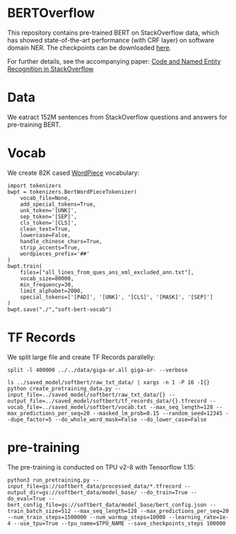 # BERTOverflow
This repository contains pre-trained BERT on StackOverflow data, which has showed state-of-the-art performance (with CRF layer) on software domain NER. The checkpoints can be downloaded [here](https://drive.google.com/drive/folders/1z4zXexpYU10QNlpcSA_UPfMb2V34zHHO?usp=sharing).

For further details, see the accompanying paper:
[Code and Named Entity Recognition in StackOverflow](https://arxiv.org/pdf/2005.01634.pdf)

# Data
We eatract 152M sentences from StackOverflow questions and answers for pre-training BERT.

# Vocab
We create 82K cased [WordPiece](https://github.com/huggingface/tokenizers) vocabulary:
```
import tokenizers
bwpt = tokenizers.BertWordPieceTokenizer(
    vocab_file=None,
    add_special_tokens=True,
    unk_token='[UNK]',
    sep_token='[SEP]',
    cls_token='[CLS]',
    clean_text=True,
    lowercase=False,
    handle_chinese_chars=True,
    strip_accents=True,
    wordpieces_prefix='##'
)
bwpt.train(
    files=["all_lines_from_ques_ans_xml_excluded_ann.txt"],
    vocab_size=80000,
    min_frequency=30,
    limit_alphabet=2000,
    special_tokens=['[PAD]', '[UNK]', '[CLS]', '[MASK]', '[SEP]']
)
bwpt.save("./","soft-bert-vocab")
```

# TF Records
We split large file and create TF Records parallelly:
```
split -l 400000 ../../data/giga-ar.all giga-ar- --verbose

ls ../saved_model/softbert/raw_txt_data/ | xargs -n 1 -P 16 -I{} python create_pretraining_data.py --input_file=../saved_model/softbert/raw_txt_data/{} --output_file=../saved_model/softbert/tf_records_data/{}.tfrecord --vocab_file=../saved_model/softbert/vocab.txt --max_seq_length=128 --max_predictions_per_seq=20 --masked_lm_prob=0.15 --random_seed=12345 --dupe_factor=5 --do_whole_word_mask=False --do_lower_case=False
```

# pre-training
The pre-training is conducted on TPU v2-8 with Tensorflow 1.15:
```
python3 run_pretraining.py --input_file=gs://softbert_data/processed_data/*.tfrecord --output_dir=gs://softbert_data/model_base/ --do_train=True --do_eval=True --bert_config_file=gs://softbert_data/model_base/bert_config.json --train_batch_size=512 --max_seq_length=128 --max_predictions_per_seq=20 --num_train_steps=1500000 --num_warmup_steps=10000 --learning_rate=1e-4 --use_tpu=True --tpu_name=$TPU_NAME --save_checkpoints_steps 100000
```

